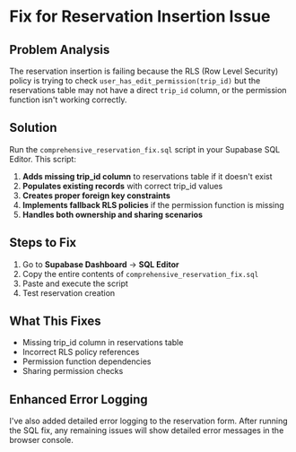 # Fix for Reservation Insertion Issue

## Problem Analysis
The reservation insertion is failing because the RLS (Row Level Security) policy is trying to check `user_has_edit_permission(trip_id)` but the reservations table may not have a direct `trip_id` column, or the permission function isn't working correctly.

## Solution
Run the `comprehensive_reservation_fix.sql` script in your Supabase SQL Editor. This script:

1. **Adds missing trip_id column** to reservations table if it doesn't exist
2. **Populates existing records** with correct trip_id values
3. **Creates proper foreign key constraints**
4. **Implements fallback RLS policies** if the permission function is missing
5. **Handles both ownership and sharing scenarios**

## Steps to Fix

1. Go to **Supabase Dashboard** → **SQL Editor**
2. Copy the entire contents of `comprehensive_reservation_fix.sql`
3. Paste and execute the script
4. Test reservation creation

## What This Fixes
- Missing trip_id column in reservations table
- Incorrect RLS policy references
- Permission function dependencies
- Sharing permission checks

## Enhanced Error Logging
I've also added detailed error logging to the reservation form. After running the SQL fix, any remaining issues will show detailed error messages in the browser console.